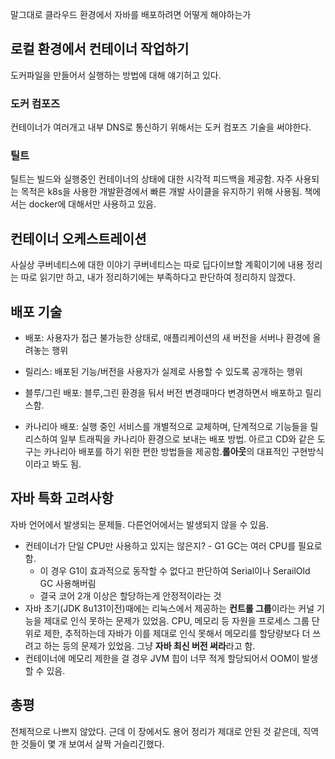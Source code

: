 말그대로 클라우드 환경에서 자바를 배포하려면 어떻게 해야하는가

## 로컬 환경에서 컨테이너 작업하기

도커파일을 만들어서 실행하는 방법에 대해 얘기허고 있다.

### 도커 컴포즈

컨테이너가 여러개고 내부 DNS로 통신하기 위해서는 도커 컴포즈 기술을 써야한다.

### 틸트

틸트는 빌드와 실행중인 컨테이너의 상태에 대한 시각적 피드백을 제공함.
자주 사용되는 목적은 k8s을 사용한 개발환경에서 빠른 개발 사이클을 유지하기 위해 사용됨. 책에서는 docker에 대해서만 사용하고 있음.


## 컨테이너 오케스트레이션

사실상 쿠버네티스에 대한 이야기
쿠버네티스는 따로 딥다이브할 계획이기에 내용 정리는 따로 읽기만 하고, 내가 정리하기에는 부족하다고 판단하여 정리하지 않겠다.

## 배포 기술

- 배포: 사용자가 접근 불가능한 상태로, 애플리케이션의 새 버전을 서버나 환경에 올려놓는 행위
- 릴리스: 배포된 기능/버전을 사용자가 실제로 사용할 수 있도록 공개하는 행위

- 블루/그린 배포: 블루,그린 환경을 둬서 버전 변경때마다 변경하면서 배포하고 릴리스함. 
- 카나리아 배포: 실행 중인 서비스를 개별적으로 교체하며, 단계적으로 기능들을 릴리스하여 일부 트래픽을 카나리아 환경으로 보내는 배포 방법. 아르고 CD와 같은 도구는 카나리아 배포를 하기 위한 편한 방법들을 제공함.**롤아웃**의 대표적인 구현방식이라고 봐도 됨.

## 자바 특화 고려사항

자바 언어에서 발생되는 문제들. 다른언어에서는 발생되지 않을 수 있음.

- 컨테이너가 단일 CPU만 사용하고 있지는 않은지? - G1 GC는 여러 CPU를 필요로함.
    - 이 경우 G1이 효과적으로 동작할 수 없다고 판단하여 Serial이나 SerailOld GC 사용해버림
    - 결국 코어 2개 이상은 할당하는게 안정적이라는 것
- 자바 초기(JDK 8u131이전)때에는 리눅스에서 제공하는 **컨트롤 그룹**이라는 커널 기능을 제대로 인식 못하는 문제가 있었음. CPU, 메모리 등 자원을 프로세스 그룹 단위로 제한, 추적하는데 자바가 이를 제대로 인식 못해서 메모리를 할당량보다 더 쓰려고 하는 등의 문제가 있었음. 그냥 **자바 최신 버전 써라**라고 함.
- 컨테이너에 메모리 제한을 걸 경우 JVM 힙이 너무 적게 할당되어서 OOM이 발생할 수 있음.

## 총평

전체적으로 나쁘지 않았다. 근데 이 장에서도 용어 정리가 제대로 안된 것 같은데, 직역한 것들이 몇 개 보여서 살짝 거슬리긴했다.


